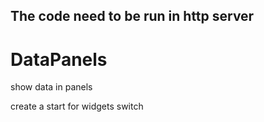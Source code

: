 ## The code need to be run in http server 
# DataPanels
show data in panels

create a start for widgets switch 
